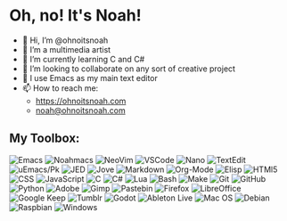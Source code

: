 # Oh, no! It's Noah!
- 👋 Hi, I’m @ohnoitsnoah
- 👀 I’m a multimedia artist
- 🌱 I’m currently learning C and C#
- 💞️ I’m looking to collaborate on any sort of creative project
- 📝️ I use Emacs as my main text editor
- 📫 How to reach me:
   + https://ohnoitsnoah.com
   + noah@ohnoitsnoah.com
## My Toolbox:
![Emacs](https://img.shields.io/badge/Emacs-7f5ab6?style=for-the-badge&logo=GNU%20Emacs&logoColor=white)
![Noahmacs](https://img.shields.io/badge/Noahmacs-ffd95c?style=for-the-badge)
![NeoVim](https://img.shields.io/badge/NeoVim-E34F8?style=for-the-badge&logo=neovim&logoColor=white)
![VSCode](https://img.shields.io/badge/VSCode-007ACC?style=for-the-badge&logo=Visual%20Studio%20Code&logoColor=white)
![Nano](https://img.shields.io/badge/GNU%20nano-8518F6?style=for-the-badge)
![TextEdit](https://img.shields.io/badge/TextEdit-F2F4F9?style=for-the-badge)
![uEmacs/Pk](https://img.shields.io/badge/uEmacs/PK-FAFAED?style=for-the-badge&logo=GNU%20Emacs&logoColor=black)
![JED](https://img.shields.io/badge/JED-40649F?style=for-the-badge)
![Jove](https://img.shields.io/badge/Jove-ffa8fc?style=for-the-badge)
![Markdown](https://img.shields.io/badge/Markdown-000000?style=for-the-badge&logo=markdown&logoColor=white)
![Org-Mode](https://img.shields.io/badge/Org--Mode-77aa99?style=for-the-badge&logo=org&logoColor=white)
![Elisp](https://img.shields.io/badge/Elisp-blueviolet?style=for-the-badge&logo=GNU%20Emacs&logoColor=white)
![HTMl5](https://img.shields.io/badge/HTML5-E34F26?style=for-the-badge&logo=html5&logoColor=white)
![CSS](https://img.shields.io/badge/CSS3-1572b6?style=for-the-badge&logo=css3&logoColor=white)
![JavaScript](https://img.shields.io/badge/javascript-f7df1e?style=for-the-badge&logo=javascript&logoColor=black)
![C](https://img.shields.io/badge/C-00599C?style=for-the-badge&logo=c&logoColor=white)
![C#](https://img.shields.io/badge/C%23-239120?style=for-the-badge&logo=csharp&logoColor=white)
![Lua](https://img.shields.io/badge/Lua-2C2D72?style=for-the-badge&logo=lua&logoColor=white)
![Bash](https://img.shields.io/badge/GNU%20Bash-4eaa25?style=for-the-badge&logo=GNU%20Bash&logoColor=white)
![Make](https://img.shields.io/badge/Make-000000?style=for-the-badge)
![Git](https://img.shields.io/badge/GIT-E44C30?style=for-the-badge&logo=git&logoColor=white)
![GitHub](https://img.shields.io/badge/github-181717?style=for-the-badge&logo=github&logoColor=white)
![Python](https://img.shields.io/badge/Python-14354C?style=for-the-badge&logo=python&logoColor=white)
![Adobe](https://img.shields.io/badge/Adobe%20Creative%20Cloud-da1f26?style=for-the-badge&logo=Adobe%20Creative%20Cloud&logoColor=white)
![Gimp](https://img.shields.io/badge/Gimp-5c5543?style=for-the-badge&logo=gimp&logoColor=white)
![Pastebin](https://img.shields.io/badge/Pastebin-02456c?style=for-the-badge&logo=Pastebin&logoColor=white)
![Firefox](https://img.shields.io/badge/Firefox%20Browser-ff7139?style=for-the-badge&logo=firefox-browser&logoColor=white)
![LibreOffice](https://img.shields.io/badge/libreoffice-18a303?style=for-the-badge&logo=libreoffice&logoColor=white)
![Google Keep](https://img.shields.io/badge/Google%20Keep-ffbb00?style=for-the-badge&logo=Google%20Keep&logoColor=black)
![Tumblr](https://img.shields.io/badge/tumblr-36465d?style=for-the-badge&logo=tumblr&logoColor=white)
![Godot](https://img.shields.io/badge/Godot%20Engine-478cbf?style=for-the-badge&logo=Godot%20Engine&logoColor=white)
![Ableton Live](https://img.shields.io/badge/Ableton%20Live-000000?style=for-the-badge&logo=ableton%20live&logoColor=white)
![Mac OS](https://img.shields.io/badge/mac_OS-F2F4F9?style=for-the-badge&logo=apple&logoColor=black)
![Debian](https://img.shields.io/badge/debian-d70a53?style=for-the-badge&logo=debian&logoColor=white)
![Raspbian](https://img.shields.io/badge/Raspbian-a22846?style=for-the-badge&logo=raspberry-pi&logoColor=white)
![Windows](https://img.shields.io/badge/Windows%20ME-008080?style=for-the-badge&logo=Windows%2095&logoColor=white)
